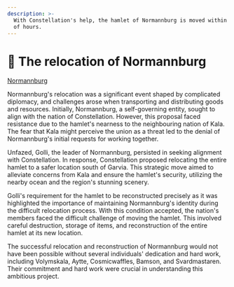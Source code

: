 ```yaml
---
description: >-
  With Constellation's help, the hamlet of Normannburg is moved within a couple
  of hours.
---
```


# 🧱 The relocation of Normannburg

[Normannburg](../../../the-world/civilization/towns/finland-region/normannburg.md)

Normannburg's relocation was a significant event shaped by complicated diplomacy, and challenges arose when transporting and distributing goods and resources. Initially, Normannburg, a self-governing entity, sought to align with the nation of Constellation. However, this proposal faced resistance due to the hamlet's nearness to the neighbouring nation of Kala. The fear that Kala might perceive the union as a threat led to the denial of Normannburg's initial requests for working together.

Unfazed, Golli, the leader of Normannburg, persisted in seeking alignment with Constellation. In response, Constellation proposed relocating the entire hamlet to a safer location south of Garvia. This strategic move aimed to alleviate concerns from Kala and ensure the hamlet's security, utilizing the nearby ocean and the region's stunning scenery.

Golli's requirement for the hamlet to be reconstructed precisely as it was highlighted the importance of maintaining Normannburg's identity during the difficult relocation process. With this condition accepted, the nation's members faced the difficult challenge of moving the hamlet. This involved careful destruction, storage of items, and reconstruction of the entire hamlet at its new location.

The successful relocation and reconstruction of Normannburg would not have been possible without several individuals' dedication and hard work, including Volymskala, Aytte, Cosmicwaffles, Bamson, and Svardmastaren. Their commitment and hard work were crucial in understanding this ambitious project.
